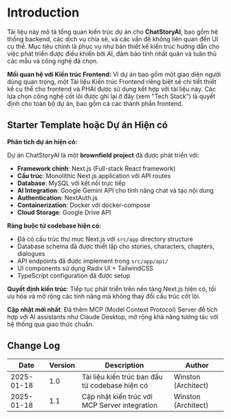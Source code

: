 # Introduction

Tài liệu này mô tả tổng quan kiến trúc dự án cho **ChatStoryAI**, bao gồm hệ thống backend, các dịch vụ chia sẻ, và các vấn đề không liên quan đến UI cụ thể. Mục tiêu chính là phục vụ như bản thiết kế kiến trúc hướng dẫn cho việc phát triển được điều khiển bởi AI, đảm bảo tính nhất quán và tuân thủ các mẫu và công nghệ đã chọn.

**Mối quan hệ với Kiến trúc Frontend:**
Vì dự án bao gồm một giao diện người dùng quan trọng, một Tài liệu Kiến trúc Frontend riêng biệt sẽ chi tiết thiết kế cụ thể cho frontend và PHẢI được sử dụng kết hợp với tài liệu này. Các lựa chọn công nghệ cốt lõi được ghi lại ở đây (xem "Tech Stack") là quyết định cho toàn bộ dự án, bao gồm cả các thành phần frontend.

## Starter Template hoặc Dự án Hiện có

**Phân tích dự án hiện có:**

Dự án ChatStoryAI là một **brownfield project** đã được phát triển với:

- **Framework chính**: Next.js (Full-stack React framework)
- **Cấu trúc**: Monolithic Next.js application với API routes
- **Database**: MySQL với kết nối trực tiếp
- **AI Integration**: Google Gemini API cho tính năng chat và tạo nội dung
- **Authentication**: NextAuth.js
- **Containerization**: Docker với docker-compose
- **Cloud Storage**: Google Drive API

**Ràng buộc từ codebase hiện có:**

- Đã có cấu trúc thư mục Next.js với `src/app` directory structure
- Database schema đã được thiết lập cho stories, characters, chapters, dialogues
- API endpoints đã được implement trong `src/app/api/`
- UI components sử dụng Radix UI + TailwindCSS
- TypeScript configuration đã được setup

**Quyết định kiến trúc**: Tiếp tục phát triển trên nền tảng Next.js hiện có, tối ưu hóa và mở rộng các tính năng mà không thay đổi cấu trúc cốt lõi.

**Cập nhật mới nhất**: Đã thêm MCP (Model Context Protocol) Server để tích hợp với AI assistants như Claude Desktop, mở rộng khả năng tương tác với hệ thống qua giao thức chuẩn.

## Change Log

| Date       | Version | Description                                    | Author              |
| ---------- | ------- | ---------------------------------------------- | ------------------- |
| 2025-01-18 | 1.0     | Tài liệu kiến trúc ban đầu từ codebase hiện có | Winston (Architect) |
| 2025-01-18 | 1.1     | Cập nhật kiến trúc với MCP Server integration  | Winston (Architect) |
